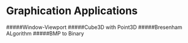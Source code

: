 Graphication Applications
===========

#####Window-Viewport
#####Cube3D with Point3D
#####Bresenham ALgorithm
#####BMP to Binary
